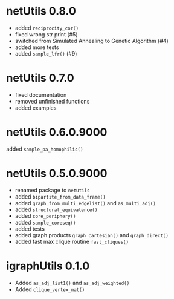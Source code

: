 # netUtils 0.8.0

* added `reciprocity_cor()`
* fixed wrong str print (#5)
* switched from Simulated Annealing to Genetic Algorithm (#4)
* added more tests
* added `sample_lfr()` (#9)

# netUtils 0.7.0   

* fixed documentation 
* removed unfinished functions
* added examples 

# netUtils 0.6.0.9000

added `sample_pa_homophilic()`

# netUtils 0.5.0.9000

* renamed package to `netUtils`
* added `bipartite_from_data_frame()`
* added `graph_from_multi_edgelist()` and `as_multi_adj()`
* added `structural_equivalence()`
* added `core_periphery()`
* added `sample_coreseq()`
* added tests
* added graph products `graph_cartesian()` and `graph_direct()`
* added fast max clique routine `fast_cliques()`

# igraphUtils 0.1.0

* Added `as_adj_list1()` and `as_adj_weighted()`
* Added `clique_vertex_mat()`
